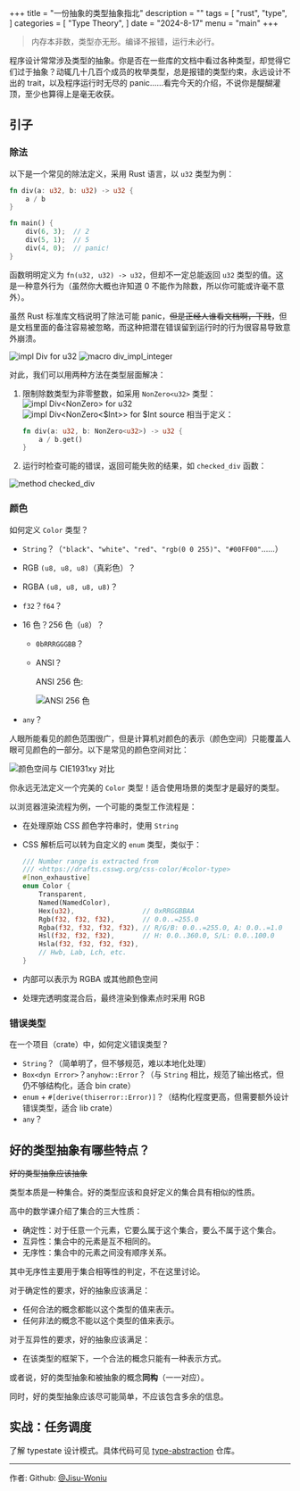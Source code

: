 +++
title = "一份抽象的类型抽象指北"
description = ""
tags = [
    "rust",
    "type",
]
categories = [
    "Type Theory",
]
date = "2024-8-17"
menu = "main"
+++

> 内存本非数，类型亦无形。编译不报错，运行未必行。

程序设计常常涉及类型的抽象。你是否在一些库的文档中看过各种类型，却觉得它们过于抽象？动辄几十几百个成员的枚举类型，总是报错的类型约束，永远设计不出的 trait，以及程序运行时无尽的 panic……看完今天的介绍，不说你是醍醐灌顶，至少也算得上是毫无收获。

<!--more-->

## 引子

### 除法

以下是一个常见的除法定义，采用 Rust 语言，以 `u32` 类型为例：

```rust
fn div(a: u32, b: u32) -> u32 {
    a / b
}

fn main() {
    div(6, 3);  // 2
    div(5, 1);  // 5
    div(4, 0);  // panic!
}
```

函数明明定义为 `fn(u32, u32) -> u32`，但却不一定总能返回 `u32` 类型的值。这是一种意外行为（虽然你大概也许知道 0 不能作为除数，所以你可能或许毫不意外）。

虽然 Rust 标准库文档说明了除法可能 panic，~~但是正经人谁看文档啊，下贱~~，但是文档里面的备注容易被忽略，而这种把潜在错误留到运行时的行为很容易导致意外崩溃。

![impl Div for u32](pics/impl_div_for_u32.png)
![macro div_impl_integer](pics/div_impl_integer.png)

对此，我们可以用两种方法在类型层面解决：

1. 限制除数类型为非零整数，如采用 `NonZero<u32>` 类型：
   ![impl Div<NonZero<u32>> for u32](pics/impl_div_non_zero_u32_for_u32.png)
   ![impl Div<NonZero<$Int>> for $Int source](pics/impl_div_non_zero_u32_for_u32_src.png)
   相当于定义：

   ```rust
   fn div(a: u32, b: NonZero<u32>) -> u32 {
       a / b.get()
   }
   ```

2. 运行时检查可能的错误，返回可能失败的结果，如 `checked_div` 函数：

![method checked_div](pics/checked_div_u32.png)

### 颜色

如何定义 `Color` 类型？

- `String`？（`"black"`、`"white"`、`"red"`、`"rgb(0 0 255)"`、`"#00FF00"`……）
- RGB `(u8, u8, u8)`（真彩色）？
- RGBA `(u8, u8, u8, u8)`？
- `f32`？`f64`？
- 16 色？256 色（`u8`）？

  - `0bRRRGGGBB`？
  - ANSI？

    ANSI 256 色:

    ![ANSI 256 色](pics/ansi-256-color.png)

- `any`？

人眼所能看见的颜色范围很广，但是计算机对颜色的表示（颜色空间）只能覆盖人眼可见颜色的一部分。以下是常见的颜色空间对比：

![颜色空间与 CIE1931xy 对比](pics/CIE1931xy_gamut_comparison.png)

你永远无法定义一个完美的 `Color` 类型！适合使用场景的类型才是最好的类型。

以浏览器渲染流程为例，一个可能的类型工作流程是：

- 在处理原始 CSS 颜色字符串时，使用 `String`
- CSS 解析后可以转为自定义的 `enum` 类型，类似于：

  ```rust
  /// Number range is extracted from
  /// <https://drafts.csswg.org/css-color/#color-type>
  #[non_exhaustive]
  enum Color {
      Transparent,
      Named(NamedColor),
      Hex(u32),                 // 0xRRGGBBAA
      Rgb(f32, f32, f32),       // 0.0..=255.0
      Rgba(f32, f32, f32, f32), // R/G/B: 0.0..=255.0, A: 0.0..=1.0
      Hsl(f32, f32, f32),       // H: 0.0..360.0, S/L: 0.0..100.0
      Hsla(f32, f32, f32, f32),
      // Hwb, Lab, Lch, etc.
  }
  ```

- 内部可以表示为 RGBA 或其他颜色空间
- 处理完透明度混合后，最终渲染到像素点时采用 RGB

### 错误类型

在一个项目（crate）中，如何定义错误类型？

- `String`？（简单明了，但不够规范，难以本地化处理）
- `Box<dyn Error>`？`anyhow::Error`？（与 `String` 相比，规范了输出格式，但仍不够结构化，适合 bin crate）
- `enum` + `#[derive(thiserror::Error)]`？（结构化程度更高，但需要额外设计错误类型，适合 lib crate）
- `any`？

## 好的类型抽象有哪些特点？

~~好的类型抽象应该抽象~~

类型本质是一种集合。好的类型应该和良好定义的集合具有相似的性质。

高中的数学课介绍了集合的三大性质：

- 确定性：对于任意一个元素，它要么属于这个集合，要么不属于这个集合。
- 互异性：集合中的元素是互不相同的。
- 无序性：集合中的元素之间没有顺序关系。

其中无序性主要用于集合相等性的判定，不在这里讨论。

对于确定性的要求，好的抽象应该满足：

- 任何合法的概念都能以这个类型的值来表示。
- 任何非法的概念不能以这个类型的值来表示。

对于互异性的要求，好的抽象应该满足：

- 在该类型的框架下，一个合法的概念只能有一种表示方式。

或者说，好的类型抽象和被抽象的概念**同构**（一一对应）。

同时，好的类型抽象应该尽可能简单，不应该包含多余的信息。

## 实战：任务调度

了解 typestate 设计模式。具体代码可见 [type-abstraction](https://github.com/SAST-Mathematics-SIG/type-abstraction/) 仓库。

---

作者: Github: [@Jisu-Woniu](https://github.com/Jisu-Woniu)
